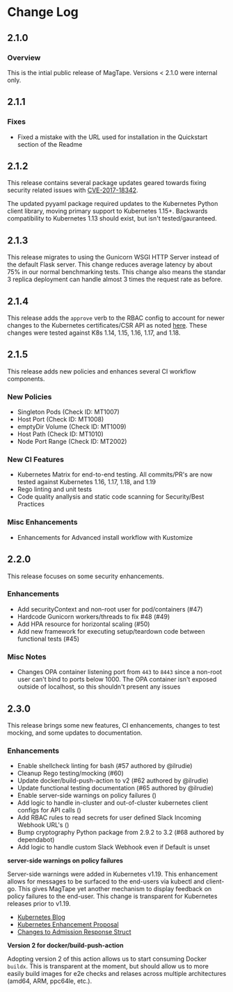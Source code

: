# Change Log

## 2.1.0

### Overview

This is the intial public release of MagTape. Versions < 2.1.0 were internal only.

## 2.1.1

### Fixes

- Fixed a mistake with the URL used for installation in the Quickstart section of the Readme

## 2.1.2

This release contains several package updates geared towards fixing security related issues with [CVE-2017-18342](https://nvd.nist.gov/vuln/detail/CVE-2017-18342).

 The updated pyyaml package required updates to the Kubernetes Python client library, moving primary support to Kubernetes 1.15+. Backwards compatibility to Kubernetes 1.13 should exist, but isn't tested/gauranteed.

## 2.1.3

This release migrates to using the Gunicorn WSGI HTTP Server instead of the default Flask server. This change reduces average latency by about 75% in our normal benchmarking tests. This change also means the standar 3 replica deployment can handle almost 3 times the request rate as before.

## 2.1.4

This release adds the `approve` verb to the RBAC config to account for newer changes to the Kubernetes certificates/CSR API as noted [here](https://github.com/kubernetes/kubernetes/pull/86933). These changes were tested against K8s 1.14, 1.15, 1.16, 1.17, and 1.18.

## 2.1.5

This release adds new policies and enhances several CI workflow components.

### New Policies

- Singleton Pods (Check ID: MT1007)
- Host Port (Check ID: MT1008)
- emptyDir Volume (Check ID: MT1009)
- Host Path (Check ID: MT1010)
- Node Port Range (Check ID: MT2002)

### New CI Features

- Kubernetes Matrix for end-to-end testing. All commits/PR's are now tested against Kubernetes 1.16, 1.17, 1.18, and 1.19
- Rego linting and unit tests
- Code quality anallysis and static code scanning for Security/Best Practices

### Misc Enhancements

- Enhancements for Advanced install workflow with Kustomize

## 2.2.0

This release focuses on some security enhancements.

### Enhancements

- Add securityContext and non-root user for pod/containers (#47)
- Hardcode Gunicorn workers/threads to fix #48 (#49)
- Add HPA resource for horizontal scaling (#50)
- Add new framework for executing setup/teardown code between functional tests (#45)

### Misc Notes

- Changes OPA container listening port from `443` to `8443` since a non-root user can't bind to ports below 1000. The OPA container isn't exposed outside of localhost, so this shouldn't present any issues

## 2.3.0

This release brings some new features, CI enhancements, changes to test mocking, and some updates to documentation.

### Enhancements

- Enable shellcheck linting for bash (#57 authored by @ilrudie)
- Cleanup Rego testing/mocking (#60)
- Update docker/build-push-action to v2 (#62 authored by @ilrudie)
- Update functional testing documentation (#65 authored by @ilrudie)
- Enable server-side warnings on policy failures ()
- Add logic to handle in-cluster and out-of-cluster kubernetes client configs for API calls ()
- Add RBAC rules to read secrets for user defined Slack Incoming Webhook URL's ()
- Bump cryptography Python package from 2.9.2 to 3.2 (#68 authored by dependabot)
- Add logic to handle custom Slack Webhook even if Default is unset

**server-side warnings on policy failures**

Server-side warnings were added in Kubernetes v1.19. This enhancement allows for messages to be surfaced to the end-users via kubectl and client-go. This gives MagTape yet another mechanism to display feedback on policy failures to the end-user. This change is transparent for Kubernetes releases prior to v1.19.

- [Kubernetes Blog](https://kubernetes.io/blog/2020/09/03/warnings/#admission-webhooks)
- [Kubernetes Enhancement Proposal](https://github.com/kubernetes/enhancements/tree/master/keps/sig-api-machinery/1693-warnings#server-side)
- [Changes to Admission Response Struct](https://github.com/kubernetes/kubernetes/blob/f7a13de36c4584464adc991c7a3d1f38f610232e/pkg/apis/admission/types.go#L141)

**Version 2 for docker/build-push-action**

Adopting version 2 of this action allows us to start consuming Docker `buildx`. This is transparent at the moment, but should allow us to more easily build images for e2e checks and relases across multiple architectures (amd64, ARM, ppc64le, etc.).
